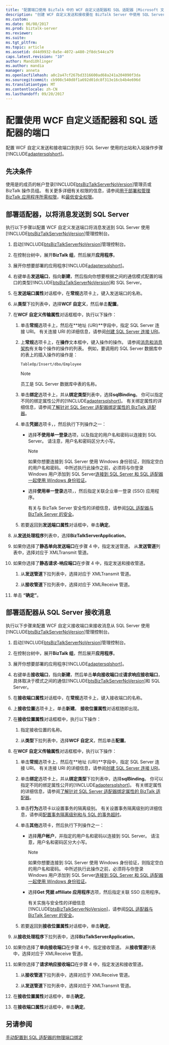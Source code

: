 ```yaml
---
title: "配置端口使用 BizTalk 中的 WCF 自定义适配器和 SQL 适配器 |Microsoft 文档"
description: "创建 WCF 自定义发送和接收要在 BizTalk Server 中使用 SQL Server 适配器的端口"
ms.custom: 
ms.date: 06/08/2017
ms.prod: biztalk-server
ms.reviewer: 
ms.suite: 
ms.tgt_pltfrm: 
ms.topic: article
ms.assetid: d44d9932-0a5e-4072-a480-2f8dc544ca79
caps.latest.revision: "10"
author: MandiOhlinger
ms.author: mandia
manager: anneta
ms.openlocfilehash: a0c2a47cf267bd3316600ad68a241a204090f3da
ms.sourcegitcommit: cb908c540d8f1a692d01dc8f313e16cb4b4e696d
ms.translationtype: MT
ms.contentlocale: zh-CN
ms.lasthandoff: 09/20/2017
---
```

# <a name="configure-a-port-using-the-wcf-custom-adapter-and-sql-adapter"></a>配置使用 WCF 自定义适配器和 SQL 适配器的端口
配置 WCF 自定义发送和接收端口到执行 SQL Server 使用的出站和入站操作步骤[!INCLUDE[adaptersqlshort](../../includes/adaptersqlshort-md.md)]。  
  
## <a name="prerequisites"></a>先决条件  
使用是的成员的帐户登录[!INCLUDE[btsBizTalkServerNoVersion](../../includes/btsbiztalkservernoversion-md.md)]管理员或 BizTalk 操作员组。 有关更多详细有关权限的信息，请参阅[用于部署和管理 BizTalk 应用程序所需权限](../../core/permissions-required-for-deploying-and-managing-a-biztalk-application.md)，和[最低安全权限](https://social.technet.microsoft.com/wiki/contents/articles/24590.minimum-security-rights-for-biztalk-server-2006-to-2016.aspx)。 
  
## <a name="deploy-adapters-to-send-messages-to-sql-server"></a>部署适配器，以将消息发送到 SQL Server  
 执行以下步骤以配置 WCF 自定义发送端口将消息发送到 SQL Server 使用[!INCLUDE[btsBizTalkServerNoVersion](../../includes/btsbiztalkservernoversion-md.md)]管理控制台。    
 
1.  启动[!INCLUDE[btsBizTalkServerNoVersion](../../includes/btsbiztalkservernoversion-md.md)]管理控制台。  
  
2.  在控制台树中，展开**BizTalk 组**，然后展开**应用程序**。  
  
3.  展开你想要部署的应用程序[!INCLUDE[adaptersqlshort](../../includes/adaptersqlshort-md.md)]。  
  
4.  右键单击**发送端口**，指向**新建**，然后指向你想要根据之间的通信模式配置的端口的类型[!INCLUDE[btsBizTalkServerNoVersion](../../includes/btsbiztalkservernoversion-md.md)]和 SQL Server。  
  
5.  在**发送端口属性**对话框中，在**常规**选项卡上，键入发送端口的名称。  
  
6.  从**类型**下拉列表中，选择**WCF 自定义**，然后单击**配置**。  
  
7.  在**WCF 自定义传输属性**对话框框中，执行以下操作：  
  
    1.  单击**常规**选项卡上，然后在**地址 (URI)**字段中，指定 SQL Server 连接 URI。 有关连接 URI 的详细信息，请参阅[创建 SQL Server 连接 URI](../../adapters-and-accelerators/adapter-sql/create-the-sql-server-connection-uri.md)。  
  
    2.  上**常规**选项卡上，在**操作**文本框中，键入操作的操作。 请参阅[消息和消息架构](messages-and-message-schemas-for-biztalk-adapter-for-sql-server.md)有关每个操作的操作的列表。 例如，要调用的 SQL Server 数据库中的表上的插入操作的操作是：  
  
        ```  
        TableOp/Insert/dbo/Employee  
        ```  
  
        > [!NOTE]
        >  员工是 SQL Server 数据库中表的名称。  
  
    3.  单击**绑定**选项卡上，并从**绑定类型**列表中，选择**sqlBinding**。 你可以指定不同的绑定属性公开的[!INCLUDE[adaptersqlshort](../../includes/adaptersqlshort-md.md)]。 有关绑定属性的详细信息，请参阅[了解针对 SQL Server 适配器绑定属性的 BizTalk 适配器](../../adapters-and-accelerators/adapter-sql/read-about-the-biztalk-adapter-for-sql-server-adapter-binding-properties.md)。  
  
    4.  单击**凭据**选项卡，，然后执行下列操作之一：  
  
        -   选择**不使用单一登录**选项，以及指定的用户名和密码以连接到 SQL Server。 请注意，用户名和密码区分大小写。  
  
            > [!NOTE]
            >  如果你想要连接到 SQL Server 使用 Windows 身份验证，则指定空白的用户名和密码。 中所述执行此操作之前，必须将与你登录 Windows 用户添加到 SQL Server[连接到 SQL Server 和 SQL 适配器一起使用 Windows 身份验证](../../adapters-and-accelerators/adapter-sql/connect-to-sql-server-using-windows-authentication-with-the-sql-adapter.md)。  
  
        -   选择**使用单一登录**选项，，然后指定关联企业单一登录 (SSO) 应用程序。  
  
             有关与 BizTalk Server 安全性的详细信息，请参阅[SQL 适配器与 BizTalk Server 的安全](../../adapters-and-accelerators/adapter-sql/security-with-the-sql-adapter-and-biztalk-server.md)。  
  
    5.  若要返回到**发送端口属性**对话框中，单击**确定**。  
  
8.  从**发送处理程序**列表中，选择**BizTalkServerApplication**。  
  
9. 如果你选择了**静态单向发送端口**在步骤 4 中，指定发送管道。 从**发送管道**列表中，选择对应于 XMLTransmit 管道。  
  
10. 如果你选择了**静态请求-响应端口**在步骤 4 中，指定发送和接收管道。  
  
    1.  从**发送管道**下拉列表中，选择对应于 XMLTransmit 管道。  
  
    2.  从**接收管道**下拉列表中，选择对应于 XMLReceive 管道。  
  
11. 单击 **“确定”**。  
  
## <a name="deploy-adapters-to-receive-messages-from-sql-server"></a>部署适配器从 SQL Server 接收消息
 执行以下步骤来配置 WCF 自定义接收端口来接收消息从 SQL Server 使用[!INCLUDE[btsBizTalkServerNoVersion](../../includes/btsbiztalkservernoversion-md.md)]管理控制台。  
  
1.  启动[!INCLUDE[btsBizTalkServerNoVersion](../../includes/btsbiztalkservernoversion-md.md)]管理控制台。  
  
2.  在控制台树中，展开**BizTalk 组**，然后展开**应用程序**。  
  
3.  展开你想要部署的应用程序[!INCLUDE[adaptersqlshort](../../includes/adaptersqlshort-md.md)]。  
  
4.  右键单击**接收端口**，指向**新建**，然后单击**单向接收端口**或**请求响应接收端口**，具体取决于模式之间的通信[!INCLUDE[btsBizTalkServerNoVersion](../../includes/btsbiztalkservernoversion-md.md)]和 SQL Server。  
  
5.  在**接收端口属性**对话框中，在**常规**选项卡上，键入接收端口的名称。  
  
6.  上**接收位置**选项卡上，单击**新建**。 **接收位置属性**对话框随即出现。  
  
7.  在**接收位置属性**对话框框中，执行以下操作：  
  
    1.  指定接收位置的名称。  
  
    2.  从**类型**下拉列表中，选择**WCF 自定义**，然后单击**配置**。  
  
8.  在**WCF 自定义传输属性**对话框框中，执行以下操作：  
  
    1.  单击**常规**选项卡上，然后在**地址 (URI)**字段中，指定 SQL Server 连接 URI。 有关连接 URI 的详细信息，请参阅[创建 SQL Server 连接 URI](../../adapters-and-accelerators/adapter-sql/create-the-sql-server-connection-uri.md)。  
  
    2.  单击**绑定**选项卡上，并从**绑定类型**下拉列表中，选择**sqlBinding**。 你可以指定不同的绑定属性公开的[!INCLUDE[adaptersqlshort](../../includes/adaptersqlshort-md.md)]。 有关绑定属性的详细信息，请参阅[了解针对 SQL Server 适配器绑定属性的 BizTalk 适配器](../../adapters-and-accelerators/adapter-sql/read-about-the-biztalk-adapter-for-sql-server-adapter-binding-properties.md)。  
  
    3.  单击**行为**选项卡以设置事务的隔离级别。 有关设置事务隔离级别的详细信息，请参阅[配置事务隔离级别和与 SQL 的事务超时](../../adapters-and-accelerators/adapter-sql/configure-transaction-isolation-level-and-transaction-timeout-with-sql.md)。  
  
    4.  单击**其他**选项卡，然后执行下列操作之一：  
  
        -   选择**用户帐户**，并指定的用户名和密码以连接到 SQL Server。 请注意，用户名和密码区分大小写。  
  
            > [!NOTE]
            >  如果你想要连接到 SQL Server 使用 Windows 身份验证，则指定空白的用户名和密码。 中所述执行此操作之前，必须将与你登录 Windows 用户添加到 SQL Server[连接到 SQL Server 和 SQL 适配器一起使用 Windows 身份验证](../../adapters-and-accelerators/adapter-sql/connect-to-sql-server-using-windows-authentication-with-the-sql-adapter.md)。  
  
        -   选择**Get 凭据 affiliate 应用程序**选项，然后指定关联 SSO 应用程序。  
  
             有关实施与安全性的详细信息[!INCLUDE[btsBizTalkServerNoVersion](../../includes/btsbiztalkservernoversion-md.md)]，请参阅[SQL 适配器与 BizTalk Server 的安全](../../adapters-and-accelerators/adapter-sql/security-with-the-sql-adapter-and-biztalk-server.md)。  
  
    5.  若要返回到**接收位置属性**对话框中，单击**确定**。  
  
9. 从**接收处理程序**下拉列表中，选择**BizTalkServerApplication**。  
  
10. 如果你选择了**单向接收端口**在步骤 4 中，指定接收管道。 从**接收管道**列表中，选择对应于 XMLReceive 管道。  
  
11. 如果你选择了**请求响应接收端口**在步骤 4 中，指定发送和接收管道。  
  
    1.  从**接收管道**下拉列表中，选择对应于 XMLReceive 管道。  
  
    2.  从**发送管道**下拉列表中，选择对应于 XMLTransmit 管道。  
  
12. 在**接收位置属性**对话框中，单击**确定**。  
  
13. 在**接收端口属性**对话框中，单击**确定**。  
  
## <a name="see-also"></a>另请参阅  
[手动配置到 SQL 适配器的物理端口绑定](../../adapters-and-accelerators/adapter-sql/manually-configure-a-physical-port-binding-to-the-sql-adapter.md)